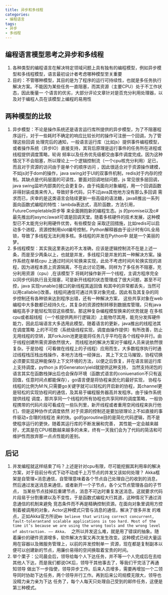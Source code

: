 ```yaml
---
title: 异步和多线程
categories:
- 编程语言
tags:
- 异步
- 多线程
---
```


## 编程语言模型思考之异步和多线程

1. 各种类型的编程语言在解决特定领域问题上具有独有的编程模型，例如异步模型和多线程模型，语言最初设计者考虑哪种模型至关重要
1. 目的：不管哪种模型，其目的是为了程序的运行可持续性，也就是多任务执行解决方案。不能因为某些任务一直阻塞，而其资源（主要CPU）处于不工作状态，因此衡量一
个语言的优劣，大部分评论文章针对是否充分利用处理器，以及对于编程人员在该模型上编程的易用性

## 两种模型的比较

1. 异步模型：不论是操作系统还是语言运行库所提供的异步模型，为了不阻塞程序运行，对于一些耗时不确定的响应比较长时的操作可注册一个回调，为了管理这些回调
处理完后的通知，一般语言运行库（比如js）提供事件编程模型，或者操作系统（异步IO）直接支持，其背后原理是运行事件的任务所在进程或线程提供调度策略，轮询
频率以及任务优先级都交由事件调度完成。因为这种情况下不会阻塞，所以理论上一个逻辑控制流（一个cpu核充分利用）足已，而且对于资源的访问由于是单个的顺序访问
，因此很适合对于资源操作建模，不如js对于dom的操作，java swing对于UI的双事件机制，redis对于内存的控制。其缺点是代码层面的可读性，要面对回调地狱问题，js
常见很多层回调，java swing监听内部类的化会更复杂，由于纯面向对象编程，用一个回调函数非得封装成类来传入，导致好多代码，只不过java其他地方没有那么多回调
需求而已，庆幸的是这类语言会陆续更新一些高级的语法糖，java8推出一系列面向函数式编程的特性：lambda表达式，高阶函数，方法引用，FutureCompletable异步等
来全面拥抱新的编程生态。js 的promise以及c#最先推出的async/await可谓是回调天堂。随着多核硬件的技术发展，这种模型已不太能充分利用硬件优势，有些模型会
采取迂回措施，比如redis可以启动多个进程，资源控制用slot编号控制，Python解释器由于设计时有GIL全局锁，导致了多线程无法利用多核。多线程的并发在Python中
就是一个美丽的梦。
1. 多线程模型：其实我这里表达的不太准确，应该是逻辑控制流不在是上述一条，而是至少两条以上，也就是并发，多线程只是并发的其一种解决方案。操作系统在单核cpu
上通过时间片轮换来实现，此处不考虑时间片轮换实现的进程，因为进程本质上资源隔离，不在此讨论范畴。同样为了多任务不阻塞，充分利用资源（cpu）,在该模型下
将耗时操作新开一个线程，主调方程序完全以同步代码执行且无阻塞，可是新开线程的状态管理成了很大问题，甚至不可控，java 实现runable()接口的新线程其返回值
和其中的异常都丢失，当然可以用callable()改善。线程间通信可通过共享对象完成，因此有及其复杂的同步控制还有各种锁来达到程序出错，还有一种解决方案，
这些共享对象在web编程中大多数都已经持久化，其复杂的资源控制转移到数据库管理。只有java编程高手才能轻松驾驭这些模型。那这种复杂编程模型换来的优势就是
在多核cpu或者超线程（一个核提供两并行逻辑流）上能物尽其用，能充分发挥硬件能力，因此后端语言大多选用此模型。随着语言的更新，java推出的线程池其在调度策略
上的不可控（系统级线程实现，调度由操作提供）有所改善，防止无用线程的空转，其ForkJoin池更是能将任务几乎平均在各个线程中并行。由于线程创建所需资源依然很大，
而线程池的解决方案对于编程人员来说依然很复杂。于是协程（可看做在线程上的子线程）应用而生，大多数程序执行时通过线程栈压栈出栈操作，本地方法栈一经弹出，
其上下文立马摧毁，协程切换必须要实现这种能保存上下文环境的方法，以便之后恢复，并在语言层运行库上支持调度，python js 的Generator/yield就提供这种支持，
当然支持闭包的语言其实在函数栈弹出后也会保存环境（函数式语言的coniuenation不只有返回值，任意时间点都能保存），go语言便是将协程亲民化的最好实现，
协程与线程的比例为M:N,只需要go关键字就可以轻松的开启新的协程，其channel更是轻松的实现协程间的通信，及其易于编程服务器高并发程序。由于操作系统提供线程
调度，那共享同一个线程的所有协程也共享同样的调度策略，一般协程携带的代码片段可看成在一些队列里，新开线程或者重用空闲线程来执行他们，但是这种协作式调度依然
对于资源的控制还是要加锁理论上不如直接的事件驱动+合理的线程池 来的快。go的goroutine目的是简化代码逻辑，而不是使程序运行的更快，随着其运行库的不断发展和完善，
其性能一定会越来越好，尤其是在CPU核数越来越多的未来，终有一天我们会为了代码的简洁和可维护性而放弃那一点点性能的差别。

## 后记

1. 并发编程就这样结束了吗？上述是针对cpu有限，尽可能挖掘其利用率的解决方案，对于目前分布式下动不动成千上万节点的并发又该如何处理？
Akka框架是自管理+消息通信，自管理意味着各个节点自己处理自己的收到的消息，然后通过发送消息来通信，或者新开一个子节点，各个父节点管理各自的子节点，
当某些节点挂掉后重建节点，消息不可达时重复发送消息。这就要求代码片段易于分割重建以及不变性，于是函数式编程大行其道，这种情况下通过消息通信的机制来避免
竞态条件而不再是精确控制资源。在面向对象里调用方控制着被调用的对象，Actor这种模式只管与消息的通信，解决了很多并发
的难点，正如Akka官方所说`We believe that writing correct concurrent, fault-tolerantand scalable applications is too hard.
Most of the time it’s because we are using the wrong tools and the wrong level of abstraction. —— Akka，
` 之所以并发这么难，就是用了错误的抽象。随着廉价的硬件资源增多，软件解决方案又再次发生改变。这种模式已经大量运用在容器以及微服务管理上，以前的并发控制单一
资源，现在都是复制副本以便可以创建新的节点，用廉价易得的空间换取着宝贵的时间。
1. 举个栗子：公司晨会后，领导给每个人下达任务，并不等一个人完成后在去给其他人下达，而是我们都说OK后，领导干其他事去了，等我们干完活了再通知领导
做出下一步指使，领导异步工作。后来人员增多，需要再增加一个二领导同时协助下达任务，两个领导并行工作。再到后来公司规模无限大，领导也没精力亲力亲为下达
任务了，每个人每天只处理自己受到的邮件任务，这便是第三种模式。

